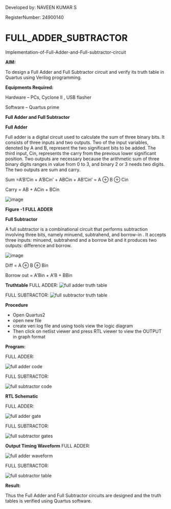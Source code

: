 Developed by: NAVEEN KUMAR S
 
 RegisterNumber: 24900140



# FULL_ADDER_SUBTRACTOR

Implementation-of-Full-Adder-and-Full-subtractor-circuit

**AIM:**

To design a Full Adder and Full Subtractor circuit and verify its truth table in Quartus using Verilog programming.

**Equipments Required:**

Hardware – PCs, Cyclone II , USB flasher

Software – Quartus prime

**Full Adder and Full Subtractor**

**Full Adder**

Full adder is a digital circuit used to calculate the sum of three binary bits. It consists of three inputs and two outputs. Two of the input variables, denoted by A and B, represent the two significant bits to be added. The third input, Cin, represents the carry from the previous lower significant position. Two outputs are necessary because the arithmetic sum of three binary digits ranges in value from 0 to 3, and binary 2 or 3 needs two digits. The two outputs are sum and carry.

Sum =A’B’Cin + A’BCin’ + ABCin + AB’Cin’ = A ⊕ B ⊕ Cin 

Carry = AB + ACin + BCin

![image](https://github.com/naavaneetha/FULL_ADDER_SUBTRACTOR/assets/154305477/0f30ba51-5ffb-4198-845f-18e054f675e7)

**Figure -1 FULL ADDER**

**Full Subtractor**

A full subtractor is a combinational circuit that performs subtraction involving three bits, namely minuend, subtrahend, and borrow-in . It accepts three inputs: minuend, subtrahend and a borrow bit and it produces two outputs: difference and borrow.

![image](https://github.com/naavaneetha/FULL_ADDER_SUBTRACTOR/assets/154305477/02b24f51-ab51-4304-9ad6-7b81ffc1ead5)

Diff = A ⊕ B ⊕ Bin 

Borrow out = A'Bin + A'B + BBin

**Truthtable**
FULL ADDER:
![full adder truth table](https://github.com/user-attachments/assets/2b582120-04d6-4010-8fe7-198c314aabc2)

FULL SUBTRACTOR:
![full subtractor truth table](https://github.com/user-attachments/assets/df53f68d-83ef-4e3f-874f-1f7385497e80)

**Procedure**

* Open Quartus2
* open new file
* create veri log file and using tools view the logic diagram
* Then click on netlist viewer and press RTL viewer to view the OUTPUT in graph format



**Program:**

FULL ADDER:

![full adder code](https://github.com/user-attachments/assets/3f3297bf-5234-4e24-b736-ab9dd0e07ae1)

FULL SUBTRACTOR:

![full subtractor code](https://github.com/user-attachments/assets/f2e058c6-e569-4c3d-a5b0-19c993f50076)

**RTL Schematic**

FULL ADDER:

![full adder gate](https://github.com/user-attachments/assets/1964b333-8274-4179-9d60-13a6072cf896)

FULL SUBTRACTOR:

![full subtractor gates](https://github.com/user-attachments/assets/06a6d8a3-8774-4948-b2bb-109fec7065dc)

**Output Timing Waveform**
FULL ADDER:

![full adder waveform](https://github.com/user-attachments/assets/e443ca20-c0f6-4c37-bceb-9f35e0e17cf8)

FULL SUBTRACTOR:

![full subtractor table](https://github.com/user-attachments/assets/f0a25356-f264-458b-a1cc-d0f52bd34239)

**Result:**

Thus the Full Adder and Full Subtractor circuits are designed and the truth tables is verified using Quartus software.



